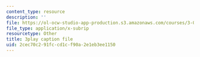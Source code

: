 ```yaml
---
content_type: resource
description: ''
file: https://ol-ocw-studio-app-production.s3.amazonaws.com/courses/3-091sc-introduction-to-solid-state-chemistry-fall-2010/2cec70c291fccd1cf90a2e1eb3ee1150_kI7D2lkcF8E.srt
file_type: application/x-subrip
resourcetype: Other
title: 3play caption file
uid: 2cec70c2-91fc-cd1c-f90a-2e1eb3ee1150
---
```

